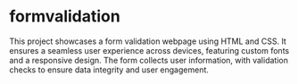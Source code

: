 # formvalidation
This project showcases a form validation webpage using HTML and CSS. It ensures a seamless user experience across devices, featuring custom fonts and a responsive design. The form collects user information, with validation checks to ensure data integrity and user engagement.
